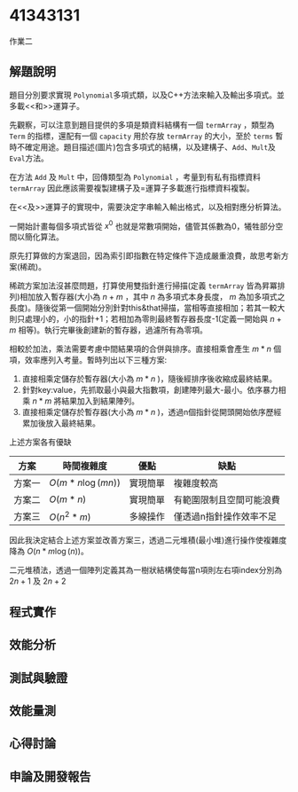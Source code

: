 # 41343131

作業二

## 解題說明

題目分別要求實現 `Polynomial`多項式類，以及C++方法來輸入及輸出多項式。並多載<<和>>運算子。

先觀察，可以注意到題目提供的多項是類資料結構有一個 `termArray` ，類型為 `Term` 的指標，還配有一個 `capacity` 用於存放 `termArray` 的大小，至於 `terms` 暫時不確定用途。題目描述(圖片)包含多項式的結構，以及建構子、`Add`、`Mult`及`Eval`方法。

在方法 `Add` 及 `Mult` 中，回傳類型為 `Polynomial` ，考量到有私有指標資料 `termArray` 因此應該需要複製建構子及=運算子多載進行指標資料複製。

在<<及>>運算子的實現中，需要決定字串輸入輸出格式，以及相對應分析算法。

一開始計畫每個多項式皆從 $x^0$ 也就是常數項開始，儘管其係數為0，犧牲部分空間以簡化算法。

原先打算做的方案退回，因為索引即指數在特定條件下造成嚴重浪費，故思考新方案(稀疏)。

稀疏方案加法沒甚麼問題，打算使用雙指針進行掃描(定義 `termArray` 皆為昇冪排列)相加放入暫存器(大小為 $n+m$ ，其中 $n$ 為多項式本身長度， $m$ 為加多項式之長度)。隨後從第一個開始分別針對this&that掃描，當相等直接相加；若其一較大則只處理小的，小的指針+1；若相加為零則最終暫存器長度-1(定義一開始與 $n+m$ 相等)。執行完畢後創建新的暫存器，過濾所有為零項。

相較於加法，乘法需要考慮中間結果項的合併與排序。直接相乘會產生 $m*n$ 個項，效率應列入考量。暫時列出以下三種方案:

1. 直接相乘定儲存於暫存器(大小為 $m*n$ )，隨後經排序後收縮成最終結果。
2. 針對key:value，先抓取最小與最大指數項，創建陣列最大-最小。依序暴力相乘 $n*m$ 將結果加入到結果陣列。
3. 直接相乘定儲存於暫存器(大小為 $m*n$ )，透過n個指針從開頭開始依序歷經累加後放入最終結果。

上述方案各有優缺

| 方案 | 時間複雜度 | 優點 | 缺點 |
| - | - | - | - |
| 方案一 | $O(m*n\log(mn))$ | 實現簡單 | 複雜度較高 |
| 方案二 | $O(m*n)$ | 實現簡單 | 有範圍限制且空間可能浪費 |
| 方案三 | $O(n^2*m)$ | 多線操作 | 僅透過n指針操作效率不足 |

因此我決定結合上述方案並改善方案三，透過二元堆積(最小堆)進行操作使複雜度降為 $O(n*m\log(n))$。

二元堆積法，透過一個陣列定義其為一樹狀結構使每當n項則左右項index分別為 $2n+1$ 及 $2n+2$

## 程式實作

## 效能分析

## 測試與驗證

## 效能量測

## 心得討論

## 申論及開發報告
